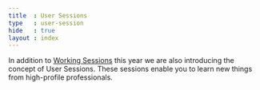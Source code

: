 ```yaml
---
title  : User Sessions
type   : user-session
hide   : true
layout : index
---
```


In addition to [Working Sessions](/working-sessions) this year we are also introducing the concept of User Sessions. These sessions enable you to learn new things from high-profile professionals.
